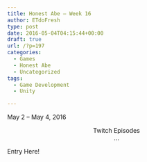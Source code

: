 ```yaml
---
title: Honest Abe – Week 16
author: ETdoFresh
type: post
date: 2016-05-04T04:15:44+00:00
draft: true
url: /?p=197
categories:
  - Games
  - Honest Abe
  - Uncategorized
tags:
  - Game Development
  - Unity

---
```

May 2 &#8211; May 4, 2016

<p style="text-align: center;">
  Twitch Episodes<br /> &#8230;
</p>

Entry Here!